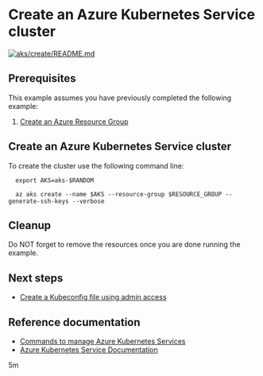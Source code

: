 
# Create an Azure Kubernetes Service cluster

[![aks/create/README.md](https://github.com/Azure-Samples/java-on-azure-examples/actions/workflows/aks_create_README_md.yml/badge.svg)](https://github.com/Azure-Samples/java-on-azure-examples/actions/workflows/aks_create_README_md.yml)

## Prerequisites

This example assumes you have previously completed the following example:

1. [Create an Azure Resource Group](../../group/create/README.md)

## Create an Azure Kubernetes Service cluster

<!-- workflow.cron(0 0 * * 6) -->
<!-- workflow.include(../../group/create/README.md) -->
<!-- workflow.run()

  if [[ -z $AKS ]]; then
    export AKS=aks-$RANDOM
    az aks create --name $AKS --resource-group $RESOURCE_GROUP --generate-ssh-keys --verbose 
  fi

  -->

To create the cluster use the following command line:

<!-- workflow.skip() -->
```shell
  export AKS=aks-$RANDOM

  az aks create --name $AKS --resource-group $RESOURCE_GROUP --generate-ssh-keys --verbose 
```

## Cleanup

<!-- workflow.directOnly()

  export RESULT=$(az aks show --name $AKS --resource-group $RESOURCE_GROUP --output tsv --query provisioningState)
  az group delete --name $RESOURCE_GROUP --yes || true
  if [[ "$RESULT" != Succeeded ]]; then
    exit 1
  fi

  -->

Do NOT forget to remove the resources once you are done running the example.

## Next steps

* [Create a Kubeconfig file using admin access](../create-kube-config/README.md)

## Reference documentation

* [Commands to manage Azure Kubernetes Services](https://docs.microsoft.com/cli/azure/aks)
* [Azure Kubernetes Service Documentation](https://docs.microsoft.com/azure/aks/)

5m
